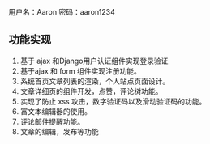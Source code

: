 用户名：Aaron     密码：aaron1234


## 功能实现
1. 基于 ajax 和Django用户认证组件实现登录验证
2. 基于ajax 和 form 组件实现注册功能。
3. 系统首页文章列表的渲染，个人站点页面设计。
4. 文章详细页的组件开发，点赞，评论树功能。
5. 实现了防止 xss 攻击，数字验证码以及滑动验证码的功能。
6. 富文本编辑器的使用。
7. 评论邮件提醒功能。
8. 文章的编辑，发布等功能





